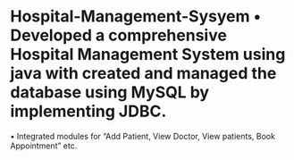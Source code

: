 # Hospital-Management-Sysyem •	Developed a comprehensive Hospital Management System using java with created and managed the database using MySQL by implementing JDBC.
•	Integrated modules for “Add Patient, View Doctor, View patients, Book Appointment” etc.
